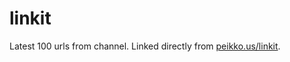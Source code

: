 # linkit

Latest 100 urls from channel. Linked directly from [peikko.us/linkit](http://peikko.us/linkit/).
